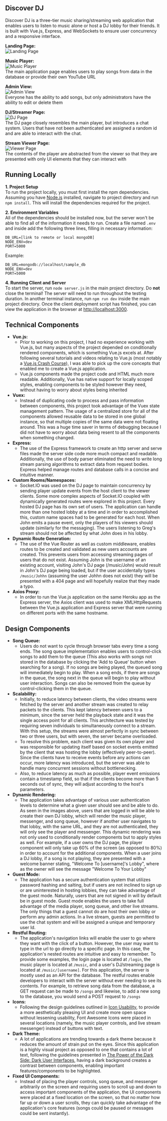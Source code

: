 ## Discover DJ

Discover DJ is a three-tier music sharing/streaming web application that enables users to listen to music alone or host a DJ lobby for their friends. It is built with Vue.js, Express, and WebSockets to ensure user concurrency and a responsive interface. 

__Landing Page:__  
![Landing Page](screenshots/landingpage.png)  

__Music Player:__  
![Music Player](screenshots/musicplayer.png)  
The main application page enables users to play songs from data in the database or provide their own YouTube URL  

__Admin View:__  
![Admin View](screenshots/adminview.png)  
Everyone has the ability to add songs, but only administrators have the ability to edit or delete them  

__DJ/Streamer Page:__  
![DJ Page](screenshots/djpage.png)  
The DJ page closely resembles the main player, but introduces a chat system. Users that have not been authenticated are assigned a random id and are able to interact with the chat.  

__Stream Viewer Page:__  
![Viewer Page](screenshots/viewerpage.png)  
The contents of the player are abstracted from the viewer so that they are presented with only UI elements that they can interact with

## Running Locally
__1. Project Setup__  
To run the project locally, you must first install the npm dependencies. Assuming you have [Node.js](https://nodejs.org/en/download/) installed, navigate to project directory and run `npm install`. This will install the dependencies required for the project. 

__2. Environment Variables__  
All of the dependencies should be installed now, but the server won't be able to find all of the information it needs to run. Create a file named `.env` and inside add the following three lines, filling in necessary information:
```
DB_URL=[link to remote or local mongoDB]
NODE_ENV=dev
PORT=5000
```

Example:
```
DB_URL=mongodb://localhost/sample_db
NODE_ENV=dev
PORT=5000
```

__4. Running Client and Server__  
To start the server, run `node server.js` in the main project directory. Do __not__ close the terminal! The server will need to run throughout the testing duration. In another terminal instance, run `npm run dev` inside the main project directory. Once the client deployment script has finished, you can view the application in the browser at [http://localhost:3000](http://localhost:3000).

## Technical Components
- __Vue.js:__
  - Prior to working on this project, I had no experience working with Vue.js, but many aspects of the project depended on conditionally rendered components, which is something Vue.js excels at. After following several tutorials and videos relating to Vue.js (most notably a [Vue.js Crash Course](https://www.youtube.com/watch?v=z6hQqgvGI4Y)), I was able to pick up the core concepts that enabled me to create a Vue.js application.
  - Vue.js components made the project code and HTML much more readable. Additionally, Vue has native support for locally scoped styles, enabling components to be styled however they need, without having to worry about styles being inherited
- __Vuex:__
  - Instead of duplicating code to process and pass information between components, this project took advantage of the Vuex state management pattern. The usage of a centralized store for all of the components allowed reusable data to be stored in one global instance, so that multiple copies of the same data were not floating around. This was a huge time saver in terms of debugging because I did not have to worry about data being resent to all the components when something changed.
- __Express:__
  - The use of the Express framework to create an http server and serve files made the server side code more much compact and readable. Additionally, the use of body parser  eliminated the need to write long stream parsing algorithms to extract data from request bodies. Express helped manage routes and database calls in a concise and intuitive manner.  
- __Custom Rooms/Namespaces:__
  - Socket.IO was used on the DJ page to maintain concurrency by sending player update events from the host client to the viewer clients. Some more complex aspects of Socket.IO coupled with dynamically generated routes were explored in this project. Every hosted DJ page has its own set of users. The application can handle more than one hosted lobby at a time and in order to accomplished this, custom name spaces had to be generated for each host. When John emits a pause event, only the players of his viewers should update (similarly for the messaging). The users listening to Greg's stream should not be affected by what John does in his lobby.
- __Dynamic Route Generation:__
  - The use of the Vue Router as well as custom middleware, enables routes to be created and validated as new users accounts are created. This prevents users from accessing streaming pages of users that do not exist. Assuming John is the username of an existing account, visiting John's DJ page (/music/John) would result in John's DJ page being loaded, but if the user accidentally types `/music/Johhn` (assuming the user Johhn does not exist) they will be presented with a 404 page and will hopefully realize that they made a typo.
- __Axios Proxy:__
  - In order to run the Vue.js application on the same Heroku app as the Express server, the Axios client was used to make XMLHttpRequests between the Vue.js application and Express server that were running on different ports with the same hostname. 

## Design Components
- __Song Queue:__
  - Users do not want to cycle through browser tabs every time a song ends. The song queue implementation enables users to control-click songs to add them to the queue (This also works with songs not stored in the database by clicking the 'Add to Queue' button when searching for a song). If no songs are being played, the queued song will immediately begin to play. When a song ends, if there are songs in the queue, the song next in the queue will begin to play without user interaction. Songs can also be removed from the queue by control-clicking them in the queue.
- __Scalability:__
  - Initially, to reduce latency between clients, the video streams were fetched by the server and another stream was created to relay packets to the clients. This kept latency between users to a minimum, since the server held the playback state and it was the single access point for all clients. This architecture was tested by requiring seven individuals to simultaneously connect to a stream. With this setup, the streams were almost perfectly in sync between two or three users, but with seven, the server became overloaded.
  - To resolve this problem, each client was given its own player and was responsible for updating itself based on socket events emitted by the client that was hosting the lobby (effectively peer-to-peer). Since the clients have to receive events before any actions can occur, more latency was introduced, but the server was able to handle many concurrent sessions without bottlenecking.
  - Also, to reduce latency as much as possible, player event emissions contain a timestamp field, so that if the clients become more than 5 seconds out of sync, they will adjust according to the host's parameters.
- __Dynamic Rendering:__
  - The application takes advantage of various user authentication levels to determine what a given user should see and be able to do. As seen in the images above, users that are logged in will be able to create their own DJ lobby, which will render the music player, messenger, and song queue, however if another user navigates to that lobby, with the same URL, and they are not authenticated, they will only see the player and messenger. This dynamic rendering was not only used to conditionally render components but to apply styles as well. For example, if a user owns the DJ page, the player component will only take up 60% of the screen (as opposed to 80%) in order to account for the additional components. When a user joins a DJ lobby, if a song is not playing, they are presented with a welcome banner stating, "Welcome To [username]'s Lobby", where as the owner will see the message "Welcome To Your Lobby"  
- __Guest Mode:__
  - The application has a secure authentication system that utilizes password hashing and salting, but if users are not inclined to sign up or are uninterested in hosting lobbies, they can take advantage of the guest mode. Naturally, users that are not signed in will by default be in guest mode. Guest mode enables the users to take full advantage of the media player, song queue, and other live streams. The only things that a guest cannot do are host their own lobby or perform any admin actions. In a live stream, guests are permitted to use the chat system and will be assigned a unique and temporary user Id.
- __Restful Routing:__
  - The application's navigation links will enable the user to go where they want with the click of a button. However, the user may want to type in the url to go directly to a specific page. In this case, the application's nested routes are intuitive and easy to remember. To provide some examples, the login page is located at `/login`, the music player is located at `/music`, and a user's DJ/streaming page is located at `/music/[username]`. For this application, the server is mostly used as an API for the database. The restful routes enable developers to interact with the server without ever needing to see its contents. For example, to retrieve song data from the database, a GET request can be made to `/songs` and likewise, to add a new song to the database, you would send a POST request to `/songs`
- __Icons:__
  - Following the design guidelines outlined in [Icon Usability](https://www.nngroup.com/articles/icon-usability/), to provide a more aesthetically pleasing UI and create more open space without lessening usability, Font Awesome Icons were placed in several locations (namely, the music player controls, and live stream messenger) instead of buttons with text.
- __Dark Theme:__
  - A lot of applications are trending towards a dark theme because it reduces the amount of strain put on the eyes. Since this application is a highly visual project as opposed to one that contains a lot of text, following the guidelines presented in [The Power of the Dark Side: Dark User Interfaces](https://www.shopify.com/partners/blog/dark-ui), having a dark background creates a contrast between components, enabling important features/components to be highlighted.
- __Fixed UI Components:__
  - Instead of placing the player controls, song queue, and messenger arbitrarily on the screen and requiring users to scroll up and down to access important components of the application, the UI components were placed at a fixed location on the screen, so that no matter how far up or down a user scrolls, they can quickly take advantage of the application's core features (songs could be paused or messages could be sent instantly).

